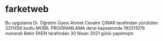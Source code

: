 # farketweb

Bu uygulama Dr. Öğretim Üyesi Ahmet Cevahir ÇINAR tarafından yürütülen 3311456 kodlu MOBİL PROGRAMLAMA dersi kapsamında 193311076 numaralı Bekir EKEN tarafından 30 Nisan 2021 günü yapılmıştır.								
